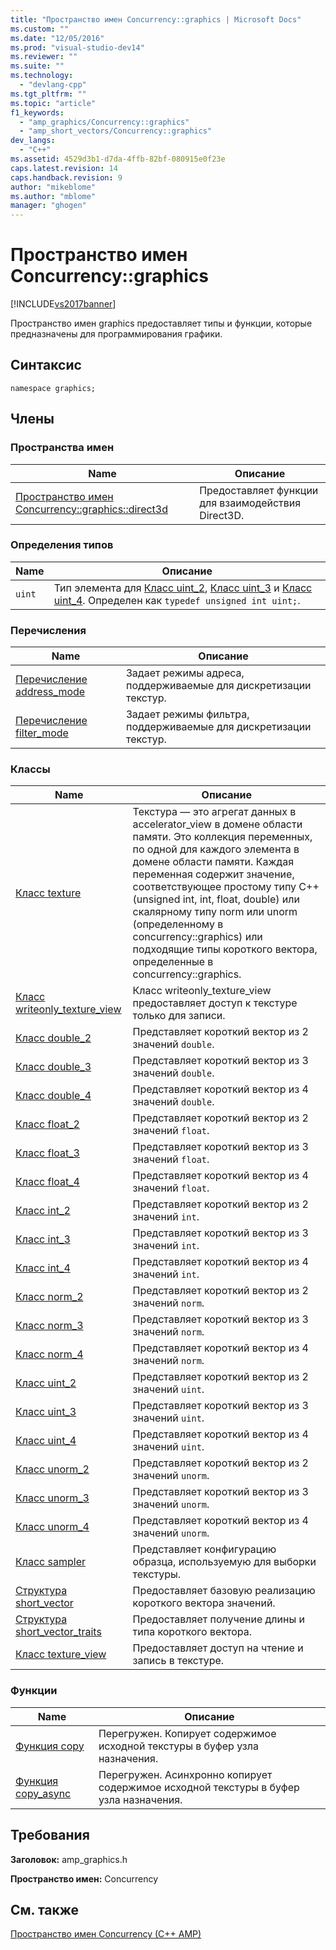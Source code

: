 ```yaml
---
title: "Пространство имен Concurrency::graphics | Microsoft Docs"
ms.custom: ""
ms.date: "12/05/2016"
ms.prod: "visual-studio-dev14"
ms.reviewer: ""
ms.suite: ""
ms.technology: 
  - "devlang-cpp"
ms.tgt_pltfrm: ""
ms.topic: "article"
f1_keywords: 
  - "amp_graphics/Concurrency::graphics"
  - "amp_short_vectors/Concurrency::graphics"
dev_langs: 
  - "C++"
ms.assetid: 4529d3b1-d7da-4ffb-82bf-080915e0f23e
caps.latest.revision: 14
caps.handback.revision: 9
author: "mikeblome"
ms.author: "mblome"
manager: "ghogen"
---
```

# Пространство имен Concurrency::graphics
[!INCLUDE[vs2017banner](../../../assembler/inline/includes/vs2017banner.md)]

Пространство имен graphics предоставляет типы и функции, которые предназначены для программирования графики.  
  
## Синтаксис  
  
```  
namespace graphics;  
```  
  
## Члены  
  
### Пространства имен  
  
|Name|Описание|  
|----------|--------------|  
|[Пространство имен Concurrency::graphics::direct3d](../../../parallel/amp/reference/concurrency-graphics-direct3d-namespace.md)|Предоставляет функции для взаимодействия Direct3D.|  
  
### Определения типов  
  
|Name|Описание|  
|----------|--------------|  
|`uint`|Тип элемента для [Класс uint\_2](../../../parallel/amp/reference/uint-2-class.md), [Класс uint\_3](../../../parallel/amp/reference/uint-3-class.md) и [Класс uint\_4](../../../parallel/amp/reference/uint-4-class.md).  Определен как `typedef unsigned int uint;`.|  
  
### Перечисления  
  
|Name|Описание|  
|----------|--------------|  
|[Перечисление address\_mode](../Topic/address_mode%20Enumeration.md)|Задает режимы адреса, поддерживаемые для дискретизации текстур.|  
|[Перечисление filter\_mode](../Topic/filter_mode%20Enumeration.md)|Задает режимы фильтра, поддерживаемые для дискретизации текстур.|  
  
### Классы  
  
|Name|Описание|  
|----------|--------------|  
|[Класс texture](../Topic/texture%20Class.md)|Текстура — это агрегат данных в accelerator\_view в домене области памяти.  Это коллекция переменных, по одной для каждого элемента в домене области памяти.  Каждая переменная содержит значение, соответствующее простому типу C\+\+ \(unsigned int, int, float, double\) или скалярному типу norm или unorm \(определенному в concurrency::graphics\) или подходящие типы короткого вектора, определенные в concurrency::graphics.|  
|[Класс writeonly\_texture\_view](../Topic/writeonly_texture_view%20Class.md)|Класс writeonly\_texture\_view предоставляет доступ к текстуре только для записи.|  
|[Класс double\_2](../Topic/double_2%20Class.md)|Представляет короткий вектор из 2 значений `double`.|  
|[Класс double\_3](../../../parallel/amp/reference/double-3-class.md)|Представляет короткий вектор из 3 значений `double`.|  
|[Класс double\_4](../Topic/double_4%20Class.md)|Представляет короткий вектор из 4 значений `double`.|  
|[Класс float\_2](../../../parallel/amp/reference/float-2-class.md)|Представляет короткий вектор из 2 значений `float`.|  
|[Класс float\_3](../../../parallel/amp/reference/float-3-class.md)|Представляет короткий вектор из 3 значений `float`.|  
|[Класс float\_4](../../../parallel/amp/reference/float-4-class.md)|Представляет короткий вектор из 4 значений `float`.|  
|[Класс int\_2](../Topic/int_2%20Class.md)|Представляет короткий вектор из 2 значений `int`.|  
|[Класс int\_3](../../../parallel/amp/reference/int-3-class.md)|Представляет короткий вектор из 3 значений `int`.|  
|[Класс int\_4](../../../parallel/amp/reference/int-4-class.md)|Представляет короткий вектор из 4 значений `int`.|  
|[Класс norm\_2](../../../parallel/amp/reference/norm-2-class.md)|Представляет короткий вектор из 2 значений `norm`.|  
|[Класс norm\_3](../../../parallel/amp/reference/norm-3-class.md)|Представляет короткий вектор из 3 значений `norm`.|  
|[Класс norm\_4](../../../parallel/amp/reference/norm-4-class.md)|Представляет короткий вектор из 4 значений `norm`.|  
|[Класс uint\_2](../../../parallel/amp/reference/uint-2-class.md)|Представляет короткий вектор из 2 значений `uint`.|  
|[Класс uint\_3](../../../parallel/amp/reference/uint-3-class.md)|Представляет короткий вектор из 3 значений `uint`.|  
|[Класс uint\_4](../../../parallel/amp/reference/uint-4-class.md)|Представляет короткий вектор из 4 значений `uint`.|  
|[Класс unorm\_2](../../../parallel/amp/reference/unorm-2-class.md)|Представляет короткий вектор из 2 значений `unorm`.|  
|[Класс unorm\_3](../../../parallel/amp/reference/unorm-3-class.md)|Представляет короткий вектор из 3 значений `unorm`.|  
|[Класс unorm\_4](../../../parallel/amp/reference/unorm-4-class.md)|Представляет короткий вектор из 4 значений `unorm`.|  
|[Класс sampler](../../../parallel/amp/reference/sampler-class.md)|Представляет конфигурацию образца, используемую для выборки текстуры.|  
|[Структура short\_vector](../../../parallel/amp/reference/short-vector-structure.md)|Предоставляет базовую реализацию короткого вектора значений.|  
|[Структура short\_vector\_traits](../../../parallel/amp/reference/short-vector-traits-structure.md)|Предоставляет получение длины и типа короткого вектора.|  
|[Класс texture\_view](../../../parallel/amp/reference/texture-view-class.md)|Предоставляет доступ на чтение и запись в текстуре.|  
  
### Функции  
  
|Name|Описание|  
|----------|--------------|  
|[Функция copy](../Topic/copy%20Function.md)|Перегружен.  Копирует содержимое исходной текстуры в буфер узла назначения.|  
|[Функция copy\_async](../Topic/copy_async%20Function.md)|Перегружен.  Асинхронно копирует содержимое исходной текстуры в буфер узла назначения.|  
  
## Требования  
 **Заголовок:** amp\_graphics.h  
  
 **Пространство имен:** Concurrency  
  
## См. также  
 [Пространство имен Concurrency \(C\+\+ AMP\)](../../../parallel/amp/reference/concurrency-namespace-cpp-amp.md)